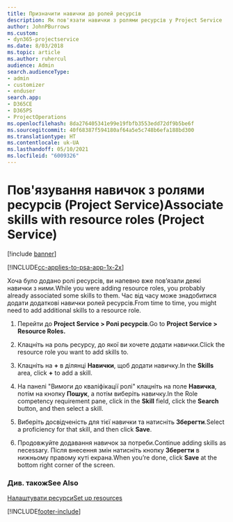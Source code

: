 ```yaml
---
title: Призначити навички до ролей ресурсів
description: Як пов'язати навички з ролями ресурсів у Project Service
author: JohnPBurrows
ms.custom:
- dyn365-projectservice
ms.date: 8/03/2018
ms.topic: article
ms.author: ruhercul
audience: Admin
search.audienceType:
- admin
- customizer
- enduser
search.app:
- D365CE
- D365PS
- ProjectOperations
ms.openlocfilehash: 8da276405341e99e19fbfb3553edd72df9b5be6f
ms.sourcegitcommit: 40f68387f594180af64a5e5c748b6efa188bd300
ms.translationtype: HT
ms.contentlocale: uk-UA
ms.lasthandoff: 05/10/2021
ms.locfileid: "6009326"
---
```

# <a name="associate-skills-with-resource-roles-project-service"></a><span data-ttu-id="5b671-103">Пов'язування навичок з ролями ресурсів (Project Service)</span><span class="sxs-lookup"><span data-stu-id="5b671-103">Associate skills with resource roles (Project Service)</span></span>

[!include [banner](../includes/psa-now-project-operations.md)]

[!INCLUDE[cc-applies-to-psa-app-1x-2x](../includes/cc-applies-to-psa-app-1x-2x.md)]

<span data-ttu-id="5b671-104">Хоча було додано ролі ресурсів, ви напевно вже пов’язали деякі навички з ними.</span><span class="sxs-lookup"><span data-stu-id="5b671-104">While you were adding resource roles, you probably already associated some skills to them.</span></span> <span data-ttu-id="5b671-105">Час від часу може знадобитися додати додаткові навички ролей ресурсів.</span><span class="sxs-lookup"><span data-stu-id="5b671-105">From time to time, you might need to add additional skills to a resource role.</span></span>  
  
1.  <span data-ttu-id="5b671-106">Перейти до **Project Service > Ролі ресурсів**.</span><span class="sxs-lookup"><span data-stu-id="5b671-106">Go to **Project Service > Resource Roles.**</span></span>  
  
2.  <span data-ttu-id="5b671-107">Клацніть на роль ресурсу, до якої ви хочете додати навички.</span><span class="sxs-lookup"><span data-stu-id="5b671-107">Click the resource role you want to add skills to.</span></span>  
  
3.  <span data-ttu-id="5b671-108">Клацніть на **+** в ділянці **Навички**, щоб додати навичку.</span><span class="sxs-lookup"><span data-stu-id="5b671-108">In the **Skills** area, click **+** to add a skill.</span></span>  
  
4.  <span data-ttu-id="5b671-109">На панелі "Вимоги до кваліфікації ролі" клацніть на поле **Навичка**, потім на кнопку **Пошук**, а потім виберіть навичку.</span><span class="sxs-lookup"><span data-stu-id="5b671-109">In the Role competency requirement pane, click in the **Skill** field, click the **Search** button,  and then select a skill.</span></span>  
  
5.  <span data-ttu-id="5b671-110">Виберіть досвідченість для тієї навички та натисніть **Зберегти**.</span><span class="sxs-lookup"><span data-stu-id="5b671-110">Select a proficiency for that skill, and then click **Save**.</span></span>  
  
6.  <span data-ttu-id="5b671-111">Продовжуйте додавання навичок за потреби.</span><span class="sxs-lookup"><span data-stu-id="5b671-111">Continue adding skills as necessary.</span></span> <span data-ttu-id="5b671-112">Після внесення змін натисніть кнопку **Зберегти** в нижньому правому куті екрана.</span><span class="sxs-lookup"><span data-stu-id="5b671-112">When you’re done, click **Save** at the bottom right corner of the screen.</span></span>  
  
### <a name="see-also"></a><span data-ttu-id="5b671-113">Див. також</span><span class="sxs-lookup"><span data-stu-id="5b671-113">See Also</span></span>  
 [<span data-ttu-id="5b671-114">Налаштувати ресурси</span><span class="sxs-lookup"><span data-stu-id="5b671-114">Set up resources</span></span>](../psa/set-up-resources.md)


[!INCLUDE[footer-include](../includes/footer-banner.md)]